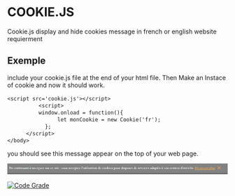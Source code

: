 # COOKIE.JS

Cookie.js display and hide cookies message in french or english website requierment

## Exemple

include your cookie.js file at the end of your html file. Then Make an Instace of cookie and now it should work.

    <script src='cookie.js'></script>
              <script>
              window.onload = function(){
                    let monCookie = new Cookie('fr');
                };  
          </script>
    </body>    

you should see this message appear on the top of your web page.

![message](msg.png)    

[![Code Grade](https://www.code-inspector.com/project/24557/status/svg)](https://frontend.code-inspector.com/public/project/24557/cookie/dashboard)
